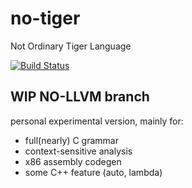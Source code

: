 # no-tiger
Not Ordinary Tiger Language 

[![Build Status](https://travis-ci.org/yeah-tiger/no-tiger.svg?branch=master)](https://travis-ci.org/yeah-tiger/no-tiger)

## WIP NO-LLVM branch

personal experimental version, mainly for:

- full(nearly) C grammar
- context-sensitive analysis
- x86 assembly codegen
- some C++ feature (auto, lambda)